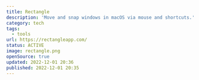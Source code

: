 ```yaml
---
title: Rectangle
description: 'Move and snap windows in macOS via mouse and shortcuts.'
category: tech
tags:
  - tools
url: https://rectangleapp.com/
status: ACTIVE
image: rectangle.png
openSource: true
updated: 2022-12-01 20:36
published: 2022-12-01 20:35
---
```

